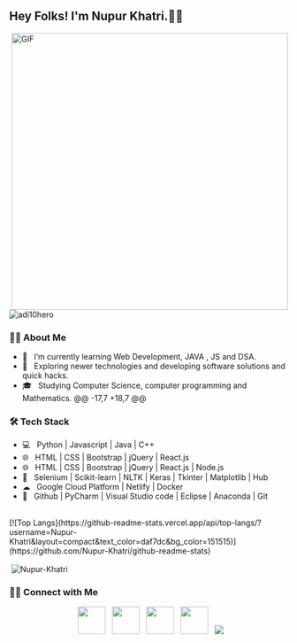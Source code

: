 <h2> Hey Folks! I'm Nupur Khatri.👩‍💻</h2>
<img align="right" alt="GIF" src="https://cdn.dribbble.com/users/2646423/screenshots/5507196/computer.gif" width="500"/>
<p align="left"> <img   src="https://komarev.com/ghpvc/?username=Nupur-Khatri&color=ff69b4&&style=plastic" alt="adi10hero" /> </p>
<h3>👩‍💻 About Me </h3>

- 🔭 &nbsp; I’m currently learning Web Development, JAVA , JS and DSA.
- 🤔 &nbsp; Exploring newer technologies and developing software solutions and quick hacks.
- 🎓 &nbsp; Studying Computer Science, computer programming and Mathematics.
@@ -17,7 +18,7 @@
<h3>🛠 Tech Stack</h3>

- 💻 &nbsp; Python | Javascript | Java | C++   
- 🌐 &nbsp; HTML | CSS | Bootstrap | jQuery | React.js
- 🌐 &nbsp; HTML | CSS | Bootstrap | jQuery | React.js | Node.js
- 🐍 &nbsp; Selenium | Scikit-learn | NLTK | Keras | Tkinter | Matplotlib | Hub
- ☁ &nbsp; Google Cloud Platform | Netlify | Docker
- 🔧 &nbsp; Github | PyCharm | Visual Studio code | Eclipse | Anaconda | Git
</br>
[![Top Langs](https://github-readme-stats.vercel.app/api/top-langs/?username=Nupur-Khatri&layout=compact&text_color=daf7dc&bg_color=151515)](https://github.com/Nupur-Khatri/github-readme-stats)
<p>&nbsp;<img align="center" src="https://github-readme-stats.vercel.app/api?username=Nupur-Khatri&show_icons=true&locale=en&theme=radical" alt="Nupur-Khatri" /></p>
<h3> 🤝🏻 Connect with Me </h3>
<p align="center">
&nbsp; <a href="https://twitter.com/Nupur_Khatri_" target="_blank" rel="noopener noreferrer"><img src="https://img.icons8.com/plasticine/100/000000/twitter.png" width="50" /></a>  
&nbsp; <a href="https://www.instagram.com/nupurkhatriofficial/?hl=en" target="_blank" rel="noopener noreferrer"><img src="https://img.icons8.com/plasticine/100/000000/instagram-new.png" width="50" /></a>  
&nbsp; <a href="https://www.linkedin.com/in/nupur-khatri-353632190/" target="_blank" rel="noopener noreferrer"><img src="https://img.icons8.com/plasticine/100/000000/linkedin.png" width="50" /></a>
&nbsp; <a href="mailto:nupur532002@gmail.com" target="_blank" rel="noopener noreferrer"><img src="https://img.icons8.com/plasticine/100/000000/gmail.png"  width="50" /></a>
&nbsp; <a href="https://medium.com/@nupur532002" target="_blank" rel="noopener noreferrer"><img src="https://img.icons8.com/color/48/000000/medium-monogram.png"/></a>
</p>
